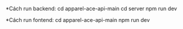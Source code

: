 *Cách run backend:
cd apparel-ace-api-main 
cd server
npm run dev

*Cách run fontend: 
 cd apparel-ace-api-main 
 npm run dev


